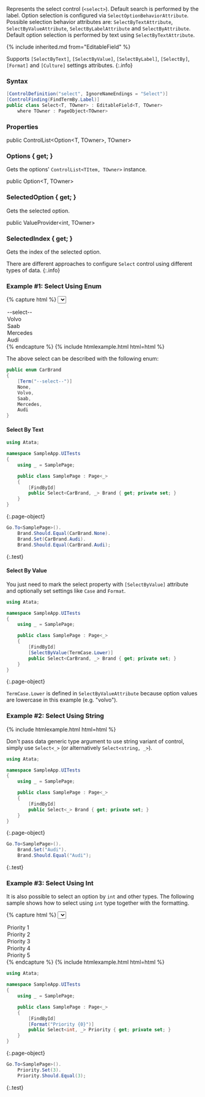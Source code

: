 Represents the select control (`<select>`).
Default search is performed by the label.
Option selection is configured via `SelectOptionBehaviorAttribute`.
Possible selection behavior attributes are: `SelectByTextAttribute`, `SelectByValueAttribute`, `SelectByLabelAttribute` and `SelectByAttribute`.
Default option selection is performed by text using `SelectByTextAttribute`.

{% include inherited.md from="EditableField" %}

Supports `[SelectByText]`, `[SelectByValue]`, `[SelectByLabel]`, `[SelectBy]`, `[Format]` and `[Culture]` settings attributes.
{:.info}

### Syntax

```cs
[ControlDefinition("select", IgnoreNameEndings = "Select")]
[ControlFinding(FindTermBy.Label)]
public class Select<T, TOwner> : EditableField<T, TOwner>
    where TOwner : PageObject<TOwner>
```

### Properties

<div class="member">
    <span class="head"><span class="keyword">public</span> <span class="type">ControlList</span><wbr>&lt;<span class="type">Option</span><wbr>&lt;<span class="type">T</span>, <span class="type">TOwner</span>&gt;, <span class="type">TOwner</span>&gt;</span>
    <h3><span class="body">Options</span><span class="tail"> { <span class="keyword">get</span>; }</span></h3>
</div>

Gets the options' `ControlList<TItem, TOwner>` instance.

<div class="member">
    <span class="head"><span class="keyword">public</span> <span class="type">Option</span><wbr>&lt;<span class="type">T</span>, <span class="type">TOwner</span>&gt;</span>
    <h3><span class="body">SelectedOption</span><span class="tail"> { <span class="keyword">get</span>; }</span></h3>
</div>

Gets the selected option.

<div class="member">
    <span class="head"><span class="keyword">public</span> <span class="type">ValueProvider</span><wbr>&lt;<span class="keyword">int</span>, <span class="type">TOwner</span>&gt;</span>
    <h3><span class="body">SelectedIndex</span><span class="tail"> { <span class="keyword">get</span>; }</span></h3>
</div>

Gets the index of the selected option.

There are different approaches to configure `Select` control using different types of data.
{:.info}

### Example #1: Select Using Enum

{% capture html %}
<select id="brand">
  <option value="">--select--</option>
  <option value="volvo">Volvo</option>
  <option value="saab">Saab</option>
  <option value="mercedes">Mercedes</option>
  <option value="audi">Audi</option>
</select> 
{% endcapture %}
{% include htmlexample.html html=html %}

The above select can be described with the following enum:

```cs
public enum CarBrand
{
    [Term("--select--")]
    None,
    Volvo,
    Saab,
    Mercedes,
    Audi
}
```

#### Select By Text

```cs
using Atata;

namespace SampleApp.UITests
{
    using _ = SamplePage;

    public class SamplePage : Page<_>
    {
        [FindById]
        public Select<CarBrand, _> Brand { get; private set; }
    }
}
```
{:.page-object}

```cs
Go.To<SamplePage>().
    Brand.Should.Equal(CarBrand.None).
    Brand.Set(CarBrand.Audi).
    Brand.Should.Equal(CarBrand.Audi);
```
{:.test}

#### Select By Value

You just need to mark the select property with `[SelectByValue]` attribute and optionally set settings like `Case` and `Format`.

```cs
using Atata;

namespace SampleApp.UITests
{
    using _ = SamplePage;

    public class SamplePage : Page<_>
    {
        [FindById]
        [SelectByValue(TermCase.Lower)]
        public Select<CarBrand, _> Brand { get; private set; }
    }
}
```
{:.page-object}

`TermCase.Lower` is defined in `SelectByValueAttribute` because option values are lowercase in this example (e.g. "volvo").

### Example #2: Select Using String

{% include htmlexample.html html=html %}

Don't pass data generic type argument to use string variant of control, simply use `Select<_>` (or alternatively `Select<string, _>`).

```cs
using Atata;

namespace SampleApp.UITests
{
    using _ = SamplePage;

    public class SamplePage : Page<_>
    {
        [FindById]
        public Select<_> Brand { get; private set; }
    }
}
```
{:.page-object}

```cs
Go.To<SamplePage>().
    Brand.Set("Audi").
    Brand.Should.Equal("Audi");
```
{:.test}

### Example #3: Select Using Int

It is also possible to select an option by `int` and other types.
The following sample shows how to select using `int` type together with the formatting.

{% capture html %}
<select id="priority">
  <option value="1">Priority 1</option>
  <option value="2">Priority 2</option>
  <option value="3">Priority 3</option>
  <option value="4">Priority 4</option>
  <option value="5">Priority 5</option>
</select> 
{% endcapture %}
{% include htmlexample.html html=html %}

```cs
using Atata;

namespace SampleApp.UITests
{
    using _ = SamplePage;

    public class SamplePage : Page<_>
    {
        [FindById]
        [Format("Priority {0}")]
        public Select<int, _> Priority { get; private set; }
    }
}
```
{:.page-object}

```cs
Go.To<SamplePage>().
    Priority.Set(3).
    Priority.Should.Equal(3);
```
{:.test}